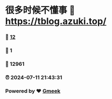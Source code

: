 # 很多时候不懂事 :link: https://tblog.azuki.top/ 
### :page_facing_up: [12](https://tblog.azuki.top//tag.html) 
### :speech_balloon: 1 
### :hibiscus: 12961 
### :alarm_clock: 2024-07-11 21:43:31 
### Powered by :heart: [Gmeek](https://github.com/Meekdai/Gmeek)
